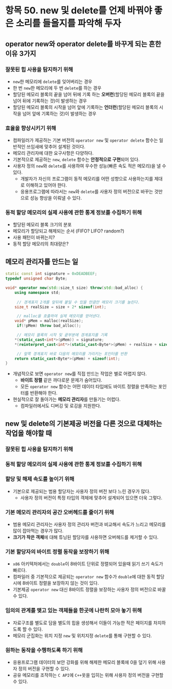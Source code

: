# 항목 50. new 및 delete를 언제 바꿔야 좋은 소리를 들을지를 파악해 두자
## operator new와 operator delete를 바꾸게 되는 흔한 이유 3가지
### 잘못된 힙 사용을 탐지하기 위해
- `new`한 메모리에 `delete`를 잊어버리는 경우
- 한 번 `new`한 메모리에 두 번 `delete`를 하는 경우
- 할당된 메모리 블록의 끝을 넘어 뒤에 기록 하는 **오버런**(할당된 메모리 블록의 끝을 넘어 뒤에 기록하는 것)이 발생하는 경우
- 할당된 메모리 블록의 시작을 넘어 앞에 기록하는 **언더런**(할당된 메모리 블록의 시작을 넘어 앞에 기록하는 것)이 발생하는 경우
  
### 효율을 향상시키기 위해
- 컴파일러가 제공하는 기본 버전의 `operator new` 및 `operator delete` 함수는 일반적인 쓰임새에 맞추어 설계된 것이다.
- 메모리 관리자에 대한 요구사항은 다양하다.
- 기본적으로 제공하는 `new`, `delete` 함수는 **안정적으로 구현**되어 있다.
- 사용자 정의 `new`와 `delete`를 사용하여 우수한 성능(빠른 속도 적은 메모리)을 낼 수 있다.
  - 개발자가 자신의 프로그램이 동적 메모리를 어떤 성향으로 사용하는지를 제대로 이해하고 있어야 한다.
  - 응용프로그램에 따라서는 `new`와 `delete`를 사용자 정의 버전으로 바꾸는 것만으로 성능 향상을 이뤄낼 수 있다.

### 동적 할당 메모리의 실제 사용에 관한 통계 정보를 수집하기 위해
- 할당된 메모리 블록 크기의 분포
- 메모리가 할당되고 해제되는 순서 (FIFO? LIFO? random?)
- 사용 패턴이 바뀌는지?
- 동적 할당 메모리의 최대량은?

## 메모리 관리자를 만드는 일
```cpp
static const int signature = 0xDEADBEEF;
typedef unsigned char Byte;

void* operator new(std::size_t size) throw(std::bad_alloc) {
	using namespace std;
     
     // 경계표지 2개를 앞뒤에 붙일 수 있을 만큼만 메모리 크기를 늘린다.
	size_t realSize = size + 2* sizeof(int);

     // malloc을 호출하여 실제 메모리를 얻어낸다.
	void* pMem = malloc(realSize);
     if(!pMem) throw bad_alloc();

     // 메모리 블록의 시작 및 끝부분에 경계표지를 기록
	*(static_cast<int*>(pMem)) = signature;
	*(reinterpret_cast<int*>(static_cast<Byte*>(pMem) + realSize + sizeof(int))) = signature;

     // 앞쪽 경계표지 바로 다음의 메모리를 가리키는 포인터를 반환
	return static_cast<Byte*>(pMem) + sizeof(int);
}
```
- 개념적으로 보면 `operator new`를 직접 만드는 작업은 별로 어렵지 않다.
  - **바이트 정렬** 같은 까다로문 문제가 숨어있다.
  - 모든 `operator new` 함수는 어떤 데이터 타입에도 바이트 정렬을 만족하는 포인터를 반환해야 한다.
- 현실적으로 잘 돌아가는 **메모리 관리자**를 만들기는 어렵다.
  - 컴파일러에서도 디버깅 및 로깅을 지원한다.

## new 및 delete의 기본제공 버전을 다른 것으로 대체하는 작업을 해야할 때
### 잘못된 힙 사용을 탐지하기 위해
### 동적 할당 메모리의 실제 사용에 관한 통계 정보를 수집하기 위해
### 할당 및 해제 속도를 높이기 위해
- 기본으로 제공되는 범용 할당자는 사용자 정의 버전 보다 느린 경우가 많다.
  - 사용자 정의 버전이 특정 타입의 객체에 맞추어 설계되어 있으면 더욱 그렇다.

### 기본 메모리 관리자의 공간 오버헤드를 줄이기 위해
- 범용 메모리 관리자는 사용자 정의 관리자 버전과 비교해서 속도가 느리고 메모리를 많이 잡아먹는 경우가 많다.
- **크기가 작은 객체**에 대해 튜닝된 할당자를 사용하면 오버헤드를 제거할 수 있다.

### 기본 할당자의 바이트 정렬 동작을 보장하기 위해
- `x86` 아키텍처에서는 `double`이 8바이트 단위로 정렬되어 있을때 읽기 쓰기 속도가 빠르다.
- 컴파일러 중 기본적으로 제공되는 `operator new` 함수가 `double`에 대한 동적 할당 시에 8바이트 정렬을 보장하지 않는 것이 있다.
- 기본제공 `operator new` 대신 8바이트 정렬을 보장하는 사용자 정의 버전으로 바꿀 수 있다.

### 임의의 관계를 맺고 있는 객체들을 한곳에 나란히 모아 놓기 위해
- 자료구조를 별도로 담을 별도의 힙을 생성해서 이들이 가능한 적은 페이지를 차지하도록 할 수 있다.
- 메모리 군집화는 위치 지정 `new` 및 위치지정 `delete`를 통해 구현할 수 있다.

### 원하는 동작을 수행하도록 하기 위해
- 응용프로그램 데이터의 보안 강화를 위해 해제한 메모리 블록에 0을 덮기 위해 사용자 정의 버전을 구현할 수 있다.
- 공유 메모리를 조작하는 `C API`에 `C++`옷을 입히는 위해 사용자 정의 버전을 구현할 수 있다.